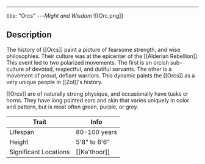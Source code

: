 ---
title: "Orcs"
---*Might and Wisdom*
![[Orc.png]]

## Description
The history of [[Orcs]] paint a picture of fearsome strength, and wise philosophies. Their culture was at the epicenter of the [[Alderian Rebellion]]. This event led to two polarized movements. The first is an orcish sub-culture of devoted, respectful, and dutiful servants. The other is a movement of proud, defiant warriors. This dynamic paints the [[Orcs]] as a very unique people in [[Zol]]'s history.

[[Orcs]] are of naturally strong physique, and occasionally have tusks or horns. They have long pointed ears and skin that varies uniquely in color and pattern, but is most often green, purple, or grey.

| Trait | Info |
| --- | --- |
| Lifespan | 80-100 years |
| Height | 5'8" to 6'6" |
| Significant Locations | [[Ka'thoor]] |